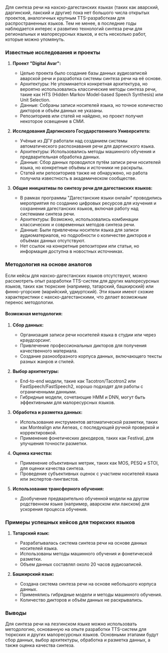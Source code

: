 Для синтеза речи на нахско-дагестанских языках (таких как аварский, даргинский, лакский и другие) пока нет большого числа открытых проектов, аналогичных крупным TTS-разработкам для распространенных языков. Тем не менее, в последние годы наблюдается интерес к развитию технологий синтеза речи для региональных и малоресурсных языков, и есть несколько работ, которые можно упомянуть.

### Известные исследования и проекты

1. **Проект "Digital Avar":**
   - Целью проекта было создание базы данных аудиозаписей аварской речи и разработка системы синтеза речи на её основе.
   - Архитектуры: Не упоминается конкретная архитектура, но вероятно использовались классические методы синтеза речи, такие как HTS (Hidden Markov Model-based Speech Synthesis) или Unit Selection.
   - Данные: Собраны записи носителей языка, но точное количество дикторов и объём данных не указаны.
   - Репозиториев или статей не найдено, но проект получил некоторое освещение в СМИ.

2. **Исследования Даргинского Государственного Университета:**
   - Учёные из ДГУ работали над созданием системы автоматического распознавания речи для даргинского языка.
   - Архитектуры: Использовались методы машинного обучения и предварительная обработка данных.
   - Данные: Сбор данных проводился путём записи речи носителей языка, но конкретные объёмы и источники не раскрыты.
   - Статей или репозиториев также не обнаружено, но работа получила известность в академическом сообществе.

3. **Общие инициативы по синтезу речи для дагестанских языков:**
   - В рамках программы "Дагестанские языки онлайн" проводились мероприятия по созданию цифровых ресурсов для изучения и сохранения дагестанских языков, включая работу над системами синтеза речи.
   - Архитектуры: Возможно, использовались комбинации классических и современных методов синтеза речи.
   - Данные: Были привлечены носители языка для записи аудиоматериалов, но подробности о количестве дикторов и объёмах данных отсутствуют.
   - Нет ссылок на конкретные репозитории или статьи, но информация доступна в новостных источниках.

### Методология на основе аналогов

Если кейсы для нахско-дагестанских языков отсутствуют, можно рассмотреть опыт разработки TTS-систем для других малоресурсных языков, таких как тюркские (например, татарский, башкирский) или финно-угорские (марийский, удмуртский). Эти языки имеют схожие характеристики с нахско-дагестанскими, что делает возможным перенос методологии.

#### Возможная методология:

1. **Сбор данных:**
   - Организация записи речи носителей языка в студии или через краудсорсинг.
   - Привлечение профессиональных дикторов для получения качественного материала.
   - Создание разнообразного корпуса данных, включающего тексты разных жанров и стилей.

2. **Выбор архитектуры:**
   - End-to-end модели, такие как Tacotron/Tacotron2 или FastSpeech/FastSpeech2, хорошо подходят для работы с ограниченными данными.
   - Гибридные модели, сочетающие HMM и DNN, могут быть эффективными для малоресурсных языков.

3. **Обработка и разметка данных:**
   - Использование инструментов автоматической разметки, таких как Montealign или Aeneas, с последующей ручной проверкой и корректировкой.
   - Применение фонетических декодеров, таких как Festival, для улучшения точности разметки.

4. **Оценка качества:**
   - Применение объективных метрик, таких как MOS, PESQ и STOI, для оценки качества синтеза.
   - Проведение субъективных оценок с участием носителей языка или экспертов-лингвистов.

5. **Использование трансферного обучения:**
   - Дообучение предварительно обученной модели на другом родственном языке (например, аварском или лакском) для ускорения процесса обучения.

### Примеры успешных кейсов для тюркских языков

1. **Татарский язык:**
   - Разрабатывалась система синтеза речи на основе данных носителей языка.
   - Использованы методы машинного обучения и фонетической разметки.
   - Объем данных составлял около 20 часов аудиозаписей.

2. **Башкирский язык:**
   - Создана система синтеза речи на основе небольшого корпуса данных.
   - Применялись гибридные модели и методы машинного обучения.
   - Количество дикторов и объём данных не раскрывались.

### Выводы

Для синтеза речи на лезгинском языке можно использовать методологию, основанную на опыте разработки TTS-систем для тюркских и других малоресурсных языков. Основными этапами будут сбор данных, выбор архитектуры, обработка и разметка данных, а также оценка качества синтеза.